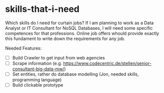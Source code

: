 # skills-that-i-need
Which skills do I need for curtain jobs? If I am planning to work as a Data Analyst or IT Consultant for NoSQL Databases, I will need some specific competences for that professions. Online job offers whould provide exactly this fundament to write down the requirements for any job.

Needed Features:
- [ ] Build Crawler to get input from web agencies
- [ ] Scrape information (e.g. https://www.codecentric.de/stellen/senior-consultant-big-data-mw/)
- [ ] Set entities, rather do database modelling (Jon, needed skills, programming language)
- [ ] Build clickable prototype
